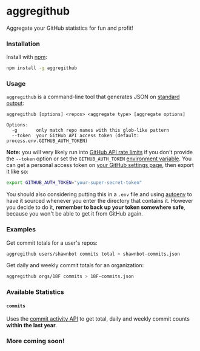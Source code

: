 # aggregithub
Aggregate your GitHub statistics for fun and profit!

### Installation
Install with [npm](http://npmjs.com/):

```sh
npm install -g aggregithub
```

### Usage
`aggregithub` is a command-line tool that generates JSON on [standard output](http://en.wikipedia.org/wiki/Standard_streams#Standard_output_.28stdout.29):

```
aggregithub [options] <repos> <aggregate type> [aggregate options]

Options:
  -g       only match repo names with this glob-like pattern
  --token  your GitHub API access token (default: process.env.GITHUB_AUTH_TOKEN)
```

**Note:** you will very likely run into [GitHub API rate limits](https://developer.github.com/v3/rate_limit/)
if you don't provide the `--token` option or set the `GITHUB_AUTH_TOKEN`
 [environment variable](http://en.wikipedia.org/wiki/Environment_variable). You can get a personal access token on [your GitHub settings page](https://github.com/settings/applications), then export it like so:

```sh
export GITHUB_AUTH_TOKEN="your-super-secret-token"
```

You should also considering putting this in a `.env` file and using [autoenv](https://github.com/kennethreitz/autoenv) to have it sourced whenever you enter the directory that contains it. However you decide to do it, **remember to back up your token somewhere safe**, because you won't be able to get it from GitHub again.

### Examples

Get commit totals for a user's repos:
```sh
aggregithub users/shawnbot commits total > shawnbot-commits.json
```

Get daily and weekly commit totals for an organization:
```sh
aggregithub orgs/18F commits > 18F-commits.json
```


### Available Statistics

#### `commits`
Uses the [commit activity API](https://developer.github.com/v3/repos/statistics/#commit-activity)
to get total, daily and weekly commit counts **within the last year**.

### More coming soon!
